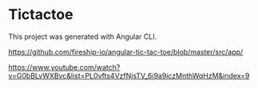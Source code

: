 # Tictactoe

This project was generated with Angular CLI.


https://github.com/fireship-io/angular-tic-tac-toe/blob/master/src/app/

https://www.youtube.com/watch?v=G0bBLvWXBvc&list=PL0vfts4VzfNjsTV_6i9a9iczMnthWqHzM&index=9
